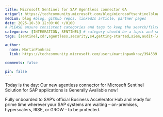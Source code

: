 ```yaml
---
title: Microsoft Sentinel for SAP Agentless connector GA
origurl: https://techcommunity.microsoft.com/blog/microsoftsentinelblog/microsoft-sentinel-for-sap-agentless-connector-ga/4464490
medium: blog #blog, github repos, linkedIn article, partner pages
date: 2025-10-30 12:00:00 +/0100
# PLEASE ensure consistent categories and tags to keep the search/filtering meaningful!
categories: [INTEGRATION, SENTINEL] # category should be a topic and sub-category primary product
tags: [sentinel,xdr,agentless,security,s4,getting-started,siem,audit-log]     # TAG names should always be lowercase

author:
  name: MartinPankraz
  link: https://techcommunity.microsoft.com/users/martinpankraz/394539

comments: false

pin: false
---
```

Today is the day: Our new agentless connector for Microsoft Sentinel Solution for SAP applications is Generally Available now!

Fully onboarded to SAP’s official Business Accelerator Hub and ready for prime time wherever your SAP systems are waiting – on-premises, hyperscalers, RISE, or GROW – to be protected.
